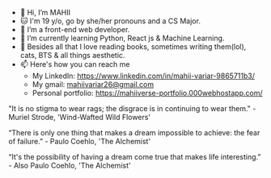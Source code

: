 - 👋 Hi, I’m MAHII
- 🐱 I'm 19 y/o, go by she/her pronouns and a CS Major.
- 👀 I’m a front-end web developer.
- 🌱 I’m currently learning Python, React js & Machine Learning.
- 💞️ Besides all that I love reading books, sometimes writing them(lol), cats, BTS & all things aesthetic.
- 📫 Here's how you can reach me 
    - My LinkedIn: https://www.linkedin.com/in/mahii-variar-9865711b3/
    - My gmail: mahiivariar26@gmail.com
    - Personal portfolio: https://mahiiverse-portfolio.000webhostapp.com/
    
"It is no stigma to wear rags; the disgrace is in continuing to wear them." - Muriel Strode, 'Wind-Wafted Wild Flowers'

“There is only one thing that makes a dream impossible to achieve: the fear of failure.” - Paulo Coehlo, 'The Alchemist'

“It's the possibility of having a dream come true that makes life interesting.” - Also Paulo Coehlo, 'The Alchemist'

<!---
mahiiverse1/mahiiverse1 is a ✨ special ✨ repository because its `README.md` (this file) appears on your GitHub profile.
You can click the Preview link to take a look at your changes.
--->
